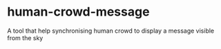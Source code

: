 # human-crowd-message
A tool that help synchronising human crowd to display a message visible from the sky
